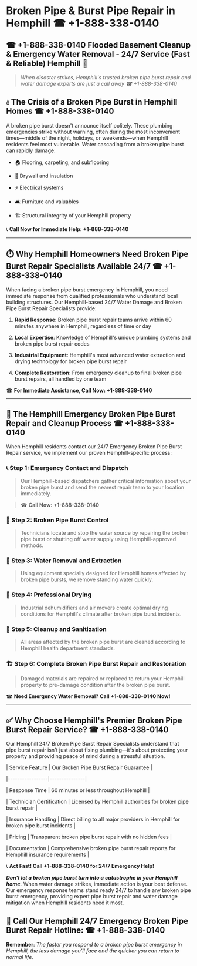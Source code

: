 # Broken Pipe & Burst Pipe Repair in Hemphill ☎ +1-888-338-0140  
## ☎ +1-888-338-0140 Flooded Basement Cleanup & Emergency Water Removal - 24/7 Service (Fast & Reliable) Hemphill 🚨  

> *When disaster strikes, Hemphill's trusted broken pipe burst repair and water damage experts are just a call away ☎ +1-888-338-0140*  

## 💧 The Crisis of a Broken Pipe Burst in Hemphill Homes ☎ +1-888-338-0140  

A broken pipe burst doesn't announce itself politely. These plumbing emergencies strike without warning, often during the most inconvenient times—middle of the night, holidays, or weekends—when Hemphill residents feel most vulnerable. Water cascading from a broken pipe burst can rapidly damage:  

* 🏠 Flooring, carpeting, and subflooring  
* 🧱 Drywall and insulation  
* ⚡ Electrical systems  
* 🛋️ Furniture and valuables  
* 🏗️ Structural integrity of your Hemphill property  

📞 **Call Now for Immediate Help: +1-888-338-0140**  

---  

## ⏱️ Why Hemphill Homeowners Need Broken Pipe Burst Repair Specialists Available 24/7 ☎ +1-888-338-0140  

When facing a broken pipe burst emergency in Hemphill, you need immediate response from qualified professionals who understand local building structures. Our Hemphill-based 24/7 Water Damage and Broken Pipe Burst Repair Specialists provide:  

1. **Rapid Response**: Broken pipe burst repair teams arrive within 60 minutes anywhere in Hemphill, regardless of time or day  
2. **Local Expertise**: Knowledge of Hemphill's unique plumbing systems and broken pipe burst repair codes  
3. **Industrial Equipment**: Hemphill's most advanced water extraction and drying technology for broken pipe burst repair  
4. **Complete Restoration**: From emergency cleanup to final broken pipe burst repairs, all handled by one team  

☎ **For Immediate Assistance, Call Now: +1-888-338-0140**  

---  

## 🔧 The Hemphill Emergency Broken Pipe Burst Repair and Cleanup Process ☎ +1-888-338-0140  

When Hemphill residents contact our 24/7 Emergency Broken Pipe Burst Repair service, we implement our proven Hemphill-specific process:  

### 📞 Step 1: Emergency Contact and Dispatch  
> Our Hemphill-based dispatchers gather critical information about your broken pipe burst and send the nearest repair team to your location immediately.  
> ☎ **Call Now: +1-888-338-0140**  

### 🚿 Step 2: Broken Pipe Burst Control  
> Technicians locate and stop the water source by repairing the broken pipe burst or shutting off water supply using Hemphill-approved methods.  

### 🌊 Step 3: Water Removal and Extraction  
> Using equipment specially designed for Hemphill homes affected by broken pipe bursts, we remove standing water quickly.  

### 💨 Step 4: Professional Drying  
> Industrial dehumidifiers and air movers create optimal drying conditions for Hemphill's climate after broken pipe burst incidents.  

### 🧼 Step 5: Cleanup and Sanitization  
> All areas affected by the broken pipe burst are cleaned according to Hemphill health department standards.  

### 🏗️ Step 6: Complete Broken Pipe Burst Repair and Restoration  
> Damaged materials are repaired or replaced to return your Hemphill property to pre-damage condition after the broken pipe burst.  

☎ **Need Emergency Water Removal? Call +1-888-338-0140 Now!**  

---  

## ✅ Why Choose Hemphill's Premier Broken Pipe Burst Repair Service? ☎ +1-888-338-0140  

Our Hemphill 24/7 Broken Pipe Burst Repair Specialists understand that pipe burst repair isn't just about fixing plumbing—it's about protecting your property and providing peace of mind during a stressful situation.  

| Service Feature | Our Broken Pipe Burst Repair Guarantee |  
|-----------------|---------------|  
| Response Time | 60 minutes or less throughout Hemphill |  
| Technician Certification | Licensed by Hemphill authorities for broken pipe burst repair |  
| Insurance Handling | Direct billing to all major providers in Hemphill for broken pipe burst incidents |  
| Pricing | Transparent broken pipe burst repair with no hidden fees |  
| Documentation | Comprehensive broken pipe burst repair reports for Hemphill insurance requirements |  

📞 **Act Fast! Call +1-888-338-0140 for 24/7 Emergency Help!**  

***Don't let a broken pipe burst turn into a catastrophe in your Hemphill home.*** When water damage strikes, immediate action is your best defense. Our emergency response teams stand ready 24/7 to handle any broken pipe burst emergency, providing expert pipe burst repair and water damage mitigation when Hemphill residents need it most.  

## 📱 Call Our Hemphill 24/7 Emergency Broken Pipe Burst Repair Hotline: ☎ +1-888-338-0140  

**Remember**: *The faster you respond to a broken pipe burst emergency in Hemphill, the less damage you'll face and the quicker you can return to normal life.*